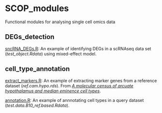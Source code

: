 # SCOP_modules
Functional modules for analysing single cell omics data

## **DEGs_detection** 
[sncRNA_DEGs.R](https://github.com/CBMR-Single-Cell-Omics-Platform/SCOP_modules/blob/main/DEGs_detection/sncRNA_DEGs.R): An example of identifying DEGs in a scRNAseq data set (_test_object.Rdata_) using mixed-effect model.

## **cell_type_annotation** 
[extract_markers.R](https://github.com/CBMR-Single-Cell-Omics-Platform/SCOP_modules/blob/main/cell_type_annotation/extract_markers_hierarchy.R): An example of extracting marker genes from a reference dataset (_ref.cam.hypo.rds_). From [_A molecular census of arcuate hypothalamus and median eminence cell types_](https://www.nature.com/articles/nn.4495).

[annotation.R](https://github.com/CBMR-Single-Cell-Omics-Platform/SCOP_modules/blob/main/cell_type_annotation/annotation_hierarchy_concise.R): An example of annnotating cell types in a query dataset (_test.data.B10_ref.based.Rdata_).
